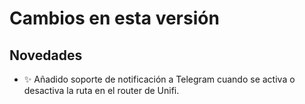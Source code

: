 # Cambios en esta versión

## Novedades
- ✨ Añadido soporte de notificación a Telegram cuando se activa o desactiva la ruta en el router de Unifi.
